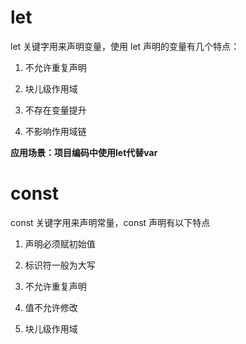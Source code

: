 # let

let 关键字用来声明变量，使用 let 声明的变量有几个特点：

1.  不允许重复声明

2.  块儿级作用域

3. 不存在变量提升

4. 不影响作用域链

**应用场景：项目编码中使用let代替var**

# const

const 关键字用来声明常量，const 声明有以下特点

1. 声明必须赋初始值
2. 标识符一般为大写

3. 不允许重复声明

4. 值不允许修改

5. 块儿级作用域